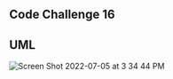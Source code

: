## Code Challenge 16
## UML
![Screen Shot 2022-07-05 at 3 34 44 PM](https://user-images.githubusercontent.com/55909913/177428391-8965989e-a779-44d6-a5d2-80987bba386e.png)
